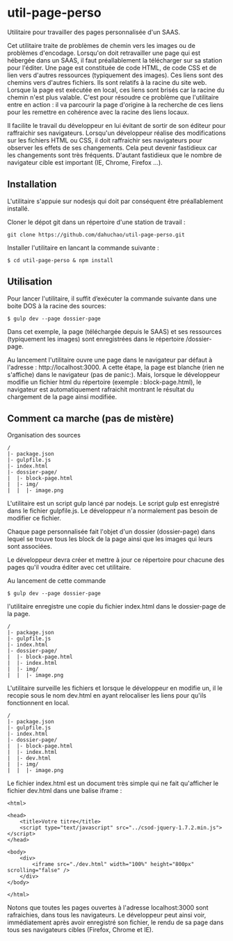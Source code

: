 # util-page-perso
Utilitaire pour travailler des pages personnalisée d'un SAAS.

Cet utilitaire traite de problèmes de chemin vers les images ou de problèmes d'encodage. Lorsqu'on doit retravailler
une page qui est hébergée dans un SAAS, il faut préallablement la télécharger sur sa station pour l'éditer.
Une page est constituée de code HTML, de code CSS et de lien vers d'autres ressources (typiquement des images).
Ces liens sont des chemins vers d'autres fichiers. Ils sont relatifs à la racine du site web. Lorsque la page est 
exécutée en local, ces liens sont brisés car la racine du chemin n'est plus valable. C'est pour résoudre 
ce problème que l'utilitaire entre en action : il va parcourir la page d'origine à la recherche de ces liens pour
les remettre en cohérence avec la racine des liens locaux.

Il facilite le travail du développeur en lui évitant de sortir de son éditeur pour raffraichir ses navigateurs.
Lorsqu'un développeur réalise des modifications sur les fichiers HTML ou CSS, il doit raffraichir ses 
navigateurs pour observer les effets de ses changements. Cela peut devenir fastidieux car les changements sont
très fréquents. D'autant fastidieux que le nombre de navigateur cible est important (IE, Chrome, Firefox ...).

## Installation

L'utilitaire s'appuie sur nodesjs qui doit par conséquent être préallablement installé.

Cloner le dépot git dans un répertoire d'une station de travail : 

    git clone https://github.com/dahuchao/util-page-perso.git

Installer l'utilitaire en lancant la commande suivante : 

    $ cd util-page-perso & npm install

## Utilisation

Pour lancer l'utilitaire, il suffit d’exécuter la commande suivante dans une boite DOS à la racine des sources:

    $ gulp dev --page dossier-page

Dans cet exemple, la page (téléchargée depuis le SAAS) et ses ressources (typiquement les images) sont enregistrées
dans le répertoire /dossier-page.

Au lancement l'utilitaire ouvre une page dans le navigateur par défaut à l'adresse : http://localhost:3000. 
A cette étape, la page est blanche (rien ne s'affiche) dans le navigateur (pas de panic:). 
Mais, lorsque le développeur modifie un fichier html du répertoire (exemple : block-page.html), le navigateur 
est automatiquement rafraichit montrant le résultat du chargement de la page ainsi modifiée.

## Comment ca marche (pas de mistère)

Organisation des sources

    /
    |- package.json
    |- gulpfile.js
    |- index.html
    |- dossier-page/
    |  |- block-page.html
    |  |- img/
    |  |  |- image.png

L'utilitaire est un script gulp lancé par nodejs. Le script gulp est enregistré dans le fichier gulpfile.js.
Le développeur n'a normalement pas besoin de modifier ce fichier.

Chaque page personnalisée fait l'objet d'un dossier (dossier-page) dans lequel se trouve tous les block de la 
page ainsi que les images qui leurs sont associées.

Le développeur devra créer et mettre à jour ce répertoire pour chacune des pages qu'il voudra éditer avec
cet utilitaire.

Au lancement de cette commande

    $ gulp dev --page dossier-page

l'utilitaire enregistre une copie du fichier index.html dans le dossier-page de la page.

    /
    |- package.json
    |- gulpfile.js
    |- index.html
    |- dossier-page/
    |  |- block-page.html
    |  |- index.html
    |  |- img/
    |  |  |- image.png

L'utilitaire surveille les fichiers et lorsque le développeur en modifie un, il le recopie sous le nom dev.html 
en ayant relocaliser les liens pour qu'ils fonctionnent en local.

    /
    |- package.json
    |- gulpfile.js
    |- index.html
    |- dossier-page/
    |  |- block-page.html
    |  |- index.html
    |  |- dev.html
    |  |- img/
    |  |  |- image.png

Le fichier index.html est un document très simple qui ne fait qu'afficher le fichier dev.html dans une balise iframe :

    <html>

    <head>
        <title>Votre titre</title>
        <script type="text/javascript" src="../csod-jquery-1.7.2.min.js"></script>
    </head>

    <body>
        <div>
            <iframe src="./dev.html" width="100%" height="800px" scrolling="false" />
        </div>
    </body>

    </html>

Notons que toutes les pages ouvertes à l'adresse localhost:3000 sont rafraichies, dans tous les navigateurs. 
Le développeur peut ainsi voir, immédiatement après avoir enregistré son fichier, le rendu de sa page dans
tous ses navigateurs cibles (Firefox, Chrome et IE).
